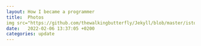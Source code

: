 ```yaml
---
layout: How I became a programmer
title:  Photos
img src="https://github.com/thewalkingbutterfly/Jekyll/blob/master/istockphoto-1468821135-2048x2048-fotor-20231204222834.jpg"
date:   2022-02-06 13:37:05 +0200
categories: update
---
```

